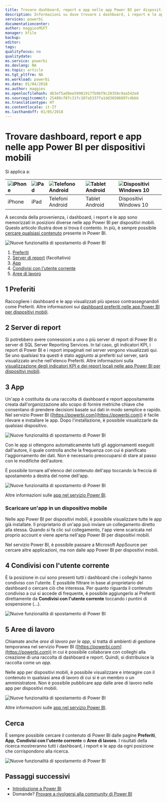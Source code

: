 ```yaml
---
title: Trovare dashboard, report e app nelle app Power BI per dispositivi mobili
description: Informazioni su dove trovare i dashboard, i report e le app nelle app Power BI per dispositivi mobili a seconda della loro provenienza.
services: powerbi
documentationcenter: 
author: maggiesMSFT
manager: kfile
backup: 
editor: 
tags: 
qualityfocus: no
qualitydate: 
ms.service: powerbi
ms.devlang: NA
ms.topic: article
ms.tgt_pltfrm: NA
ms.workload: powerbi
ms.date: 01/04/2018
ms.author: maggies
ms.openlocfilehash: d63ef5ad9ee59901917fb9bf9c28358c9aa542e8
ms.sourcegitcommit: 25489cf87c31fc107a5337fa1dd36506897c4bbb
ms.translationtype: HT
ms.contentlocale: it-IT
ms.lasthandoff: 01/05/2018
---
```

# <a name="find-your-dashboards-reports-and-apps-in-the-power-bi-mobile-apps"></a>Trovare dashboard, report e app nelle app Power BI per dispositivi mobili
Si applica a:

| ![iPhone](media/mobile-apps-find-content-mobile-devices/iphone-logo-50-px.png) | ![iPad](media/mobile-apps-find-content-mobile-devices/ipad-logo-50-px.png) | ![Telefono Android](media/mobile-apps-find-content-mobile-devices/android-phone-logo-50-px.png) | ![Tablet Android](media/mobile-apps-find-content-mobile-devices/android-tablet-logo-50-px.png) | ![Dispositivi Windows 10](media/mobile-apps-find-content-mobile-devices/win-10-logo-50-px.png) |
|:--- |:--- |:--- |:--- |:--- |
| iPhone |iPad |Telefoni Android |Tablet Android |Dispositivi Windows 10 |

A seconda della provenienza, i dashboard, i report e le app sono memorizzati in posizioni diverse nelle app Power BI per dispositivi mobili. Questo articolo illustra dove si trova il contento. In più, è sempre possibile [cercare qualsiasi contenuto](mobile-apps-find-content-mobile-devices.md#search) presente in Power BI. 

![Nuove funzionalità di spostamento di Power BI](media/mobile-apps-find-content-mobile-devices/power-bi-mobile-find-content.png)

1. [Preferiti](mobile-apps-find-content-mobile-devices.md#1-favorites)
2. [Server di report](mobile-apps-find-content-mobile-devices.md#2-report-servers) (facoltativo)
3. [App](mobile-apps-find-content-mobile-devices.md#3-apps)
4. [Condivisi con l'utente corrente](mobile-apps-find-content-mobile-devices.md#4-shared-with-me)
5. [Aree di lavoro](mobile-apps-find-content-mobile-devices.md#5-workspaces)

## <a name="1-favorites"></a>1 Preferiti
Raccogliere i dashboard e le app visualizzati più spesso contrassegnandoli come Preferiti. Altre informazioni sui [dashboard preferiti nelle app Power BI per dispositivi mobili](mobile-apps-favorites.md).

## <a name="2-report-servers"></a>2 Server di report
Si potrebbero avere connessioni a uno o più server di report di Power BI o server di SQL Server Reporting Services. In tal caso, gli indicatori KPI, i report di Power BI e i report impaginati nel server vengono visualizzati qui. Se uno qualsiasi tra questi è stato aggiunto ai preferiti sul server, sarà visualizzato anche nell'elenco Preferiti. Altre informazioni sulla [visualizzazione degli indicatori KPI e dei report locali nelle app Power BI per dispositivi mobili](mobile-app-ssrs-kpis-mobile-on-premises-reports.md).

## <a name="3-apps"></a>3 App
Un'app è costituita da una raccolta di dashboard e report appositamente creata dall'organizzazione allo scopo di fornire metriche chiave che consentano di prendere decisioni basate sui dati in modo semplice e rapido. Nel servizio Power BI ([https://powerbi.com](https://powerbi.com)) è facile rilevare e installare le app. Dopo l'installazione, è possibile visualizzarle da qualsiasi dispositivo. 

![Nuove funzionalità di spostamento di Power BI](media/mobile-apps-find-content-mobile-devices/power-bi-apps-mobile-apps.png)

Con le app si ottengono automaticamente tutti gli aggiornamenti eseguiti dall'autore, il quale controlla anche la frequenza con cui è pianificato l'aggiornamento dei dati. Non è necessario preoccuparsi di stare al passo con le modifiche dell'autore.

È possibile tornare all'elenco del contenuto dell'app toccando la freccia di spostamento a destra del nome dell'app.

![Nuove funzionalità di spostamento di Power BI](media/mobile-apps-find-content-mobile-devices/power-bi-it-spend-app-android.png)

Altre informazioni sulle [app nel servizio Power BI](service-install-use-apps.md).

### <a name="get-an-app-on-a-mobile-device"></a>Scaricare un'app in un dispositivo mobile
Nelle app Power BI per dispositivi mobili, è possibile visualizzare tutte le app già installate. Il proprietario di un'app può inviare un collegamento diretto alla stessa. Quando si fa clic sul collegamento, l'app viene scaricata nel proprio account e viene aperta nell'app Power BI per dispositivi mobili. 

Nel servizio Power BI, è possibile passare a Microsoft AppSource per cercare altre applicazioni, ma non dalle app Power BI per dispositivi mobili. 

## <a name="4-shared-with-me"></a>4 Condivisi con l'utente corrente
È la posizione in cui sono presenti tutti i dashboard che i colleghi hanno condiviso con l'utente. È possibile filtrare in base al proprietario del dashboard o cercare ciò che interessa. Per quanto riguarda il contenuto condiviso a cui si accede di frequente, è possibile aggiungerlo ai Preferiti direttamente da **Condivisi con l'utente corrente** toccando i puntini di sospensione (...).

![Nuove funzionalità di spostamento di Power BI](media/mobile-apps-find-content-mobile-devices/power-bi-mobile-shared-with-me-fave.png)

## <a name="5-workspaces"></a>5 Aree di lavoro
Chiamate anche *aree di lavoro per le app*, si tratta di ambienti di gestione temporanea nel servizio Power BI ([https://powerbi.com](https://powerbi.com)) in cui è possibile collaborare con colleghi alla creazione di una raccolta di dashboard e report. Quindi, si distribuisce la raccolta come un *app*. 

Nelle app per dispositivi mobili, è possibile visualizzare e interagire con il contenuto in qualsiasi area di lavoro di cui si è un membro o un amministratore. Non è possibile pubblicare app dalle aree di lavoro nelle app per dispositivi mobili.

![Nuove funzionalità di spostamento di Power BI](media/mobile-apps-find-content-mobile-devices/power-bi-mobile-workspaces-home-android.png)

Altre informazioni sulle [app nel servizio Power BI](service-install-use-apps.md).

## <a name="search"></a>Cerca
È sempre possibile cercare il contenuto di Power BI dalle pagine **Preferiti**, **App**, **Condivisi con l'utente corrente** o **Aree di lavoro**. I risultati della ricerca mostreranno tutti i dashboard, i report e le app da ogni posizione che corrispondono alla ricerca. 

![Nuove funzionalità di spostamento di Power BI](media/mobile-apps-find-content-mobile-devices/power-bi-mobile-search.png)

## <a name="next-steps"></a>Passaggi successivi
* [Introduzione a Power BI](service-get-started.md)
* Domande? [Provare a rivolgersi alla community di Power BI](http://community.powerbi.com/)

